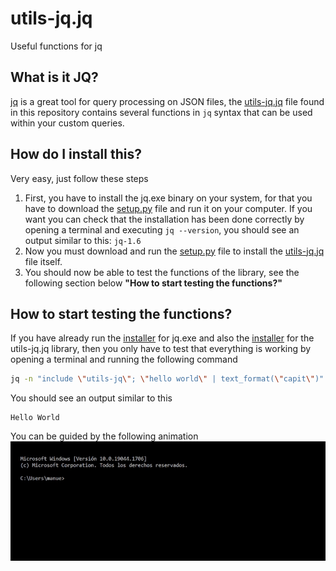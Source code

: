# utils-jq.jq

Useful functions for jq

## What is it JQ?

[jq](https://stedolan.github.io/jq/) is a great tool for query processing on JSON files, 
the [utils-jq.jq](https://github.com/manuel-chinchi/utils-jq/blob/release/1.1.22/src/utils-jq.jq) file
found in this repository contains several functions in `jq` syntax that can be used within 
your custom queries.

## How do I install this?
Very easy, just follow these steps  
  1. First, you have to install the jq.exe binary on your system, for that you have to 
    download the [setup.py](https://github.com/manuel-chinchi/utils-jq/blob/release/1.1.22/jq/setup.py)
    file and run it on your computer.
    If you want you can check that the installation has been done correctly by opening a 
    terminal and executing `jq --version`, you should see an output similar to this:
    ```
    jq-1.6
    ```
  2. Now you must download and run the [setup.py](https://github.com/manuel-chinchi/utils-jq/blob/release/1.1.22/setup.py) 
    file to install the [utils-jq.jq](https://github.com/manuel-chinchi/utils-jq/blob/release/1.1.22/src/utils-jq.jq) file itself.
  3. You should now be able to test the functions of the library, see the following section below
    **"How to start testing the functions?"**

## How to start testing the functions?
If you have already run the [installer](https://github.com/manuel-chinchi/utils-jq/blob/release/1.1.22/jq/setup.py) 
for jq.exe and also the [installer](https://github.com/manuel-chinchi/utils-jq/blob/release/1.1.22/setup.py) 
for the utils-jq.jq library, then you only have to test that everything is working by 
opening a terminal and running the following command
```bash
jq -n "include \"utils-jq\"; \"hello world\" | text_format(\"capit\")"
```
You should see an output similar to this
```
Hello World
```
You can be guided by the following animation 
![jq](src/gif/utilsjq-window-test.gif "utils-jq window test")